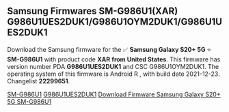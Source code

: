 <h2>Samsung Firmwares SM-G986U1(XAR) G986U1UES2DUK1/G986U1OYM2DUK1/G986U1UES2DUK1</h2>
Download the Samsung firmware for the ✅ <strong>Samsung Galaxy S20+ 5G </strong> ⭐ <strong>SM-G986U1</strong> with product code <strong>XAR</strong> <strong> from United States</strong>. This firmware has version number PDA <strong>G986U1UES2DUK1</strong> and CSC G986U1OYM2DUK1. The operating system of this firmware is Android R , with build date 2021-12-23. Changelist <strong>22299651</strong>.

[SM-G986U1](https://samfirm.shop/samsung/model/SM-G986U1)
[G986U1UES2DUK1](https://samfirm.shop/samsung/pda/G986U1UES2DUK1)
[Download Firmware Samsung Galaxy S20+ 5G SM-G986U1](https://samfirm.shop/samsung/firmware/484447)
